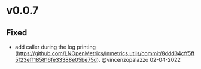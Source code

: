 # v0.0.7

## Fixed
- add caller during the log printing (https://github.com/LNOpenMetrics/lnmetrics.utils/commit/8ddd34cff5ff5f23ef1185816fe33388e05be75d). @vincenzopalazzo 02-04-2022

